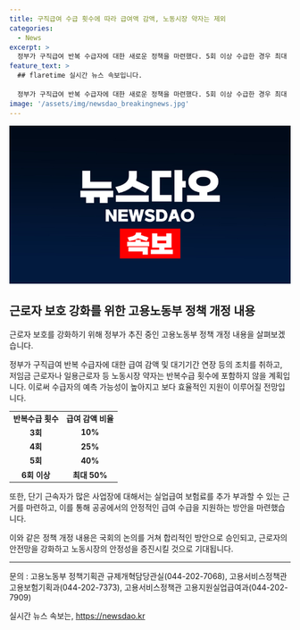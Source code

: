 ```yaml
---
title: 구직급여 수급 횟수에 따라 급여액 감액, 노동시장 약자는 제외
categories:
  - News
excerpt: >
  정부가 구직급여 반복 수급자에 대한 새로운 정책을 마련했다. 5회 이상 수급한 경우 최대 50%까지 급여가 감액될 예정이며, 저임금 근로자와 일용근로자는 제외된다. 또한 고용산재보험료징수법의 개정안으로 단기 근속자에 추가 부과할 수 있도록 근거가 마련되었다. 최종적으로 정부는 구직급여 제도와 고용보험 관련 법률 개정을 통해 노동자 보호와 공정성 확보를 목표로 하고 있다.
feature_text: >
  ## flaretime 실시간 뉴스 속보입니다.

  정부가 구직급여 반복 수급자에 대한 새로운 정책을 마련했다. 5회 이상 수급한 경우 최대 50%까지 급여가 감액될 예정이며, 저임금 근로자와 일용근로자는 제외된다. 또한 고용산재보험료징수법의 개정안으로 단기 근속자에 추가 부과할 수 있도록 근거가 마련되었다. 최종적으로 정부는 구직급여 제도와 고용보험 관련 법률 개정을 통해 노동자 보호와 공정성 확보를 목표로 하고 있다.
image: '/assets/img/newsdao_breakingnews.jpg'
---
```


<p><img src="/assets/img/newsdao_breakingnews.jpg" alt="flaretime 속보" /></p>

<h2 data-ke-size="size26">근로자 보호 강화를 위한 고용노동부 정책 개정 내용</h2>

<p>근로자 보호를 강화하기 위해 정부가 추진 중인 고용노동부 정책 개정 내용을 살펴보겠습니다.</p>

<p data-ke-size="size16">정부가 구직급여 반복 수급자에 대한 급여 감액 및 대기기간 연장 등의 조치를 취하고, 저임금 근로자나 일용근로자 등 노동시장 약자는 반복수급 횟수에 포함하지 않을 계획입니다. 이로써 수급자의 예측 가능성이 높아지고 보다 효율적인 지원이 이루어질 전망입니다.</p>

<table>
  <tr>
    <td style="text-align: center; height: 17px;"><b>반복수급 횟수</b></td>
    <td style="text-align: center; height: 17px;"><b>급여 감액 비율</b></td>
  </tr>
  <tr>
    <td style="text-align: center; height: 17px;"><b>3회</b></td>
    <td style="text-align: center; height: 17px;"><b>10%</b></td>
  </tr>
  <tr>
    <td style="text-align: center; height: 17px;"><b>4회</b></td>
    <td style="text-align: center; height: 17px;"><b>25%</b></td>
  </tr>
  <tr>
    <td style="text-align: center; height: 17px;"><b>5회</b></td>
    <td style="text-align: center; height: 17px;"><b>40%</b></td>
  </tr>
  <tr>
    <td style="text-align: center; height: 17px;"><b>6회 이상</b></td>
    <td style="text-align: center; height: 17px;"><b>최대 50%</b></td>
  </tr>
</table>

<p data-ke-size="size16">또한, 단기 근속자가 많은 사업장에 대해서는 실업급여 보험료를 추가 부과할 수 있는 근거를 마련하고, 이를 통해 공공에서의 안정적인 급여 수급을 지원하는 방안을 마련했습니다.</p>

<p data-ke-size="size16">이와 같은 정책 개정 내용은 국회의 논의를 거쳐 합리적인 방안으로 승인되고, 근로자의 안전망을 강화하고 노동시장의 안정성을 증진시킬 것으로 기대됩니다.</p>

<hr>

<p data-ke-size="size16">문의 : 고용노동부 정책기획관 규제개혁담당관실(044-202-7068), 고용서비스정책관 고용보험기획과(044-202-7373), 고용서비스정책관 고용지원실업급여과(044-202-7909)</p>
실시간 뉴스 속보는, <a href="https://newsdao.kr" rel="dofollow">https://newsdao.kr</a>


